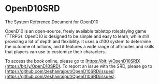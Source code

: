 # OpenD10SRD
The System Reference Document for OpenD10

OpenD10 is an open-source, freely available tabletop roleplaying game (TTRPG). OpenD10 is designed to be simple and easy to learn, while still providing a lot of depth and flexibility. It uses a d100 system to determine the outcome of actions, and it features a wide range of attributes and skills that players can use to customize their characters.

To access the book online, please go to [https://bit.ly/OpenD10SRD](https://bit.ly/OpenD10SRD). To report an issue with the SRD, please go to [https://github.com/zeshanrajput/OpenD10SRD/issues](https://github.com/zeshanrajput/OpenD10SRD/issues). 
